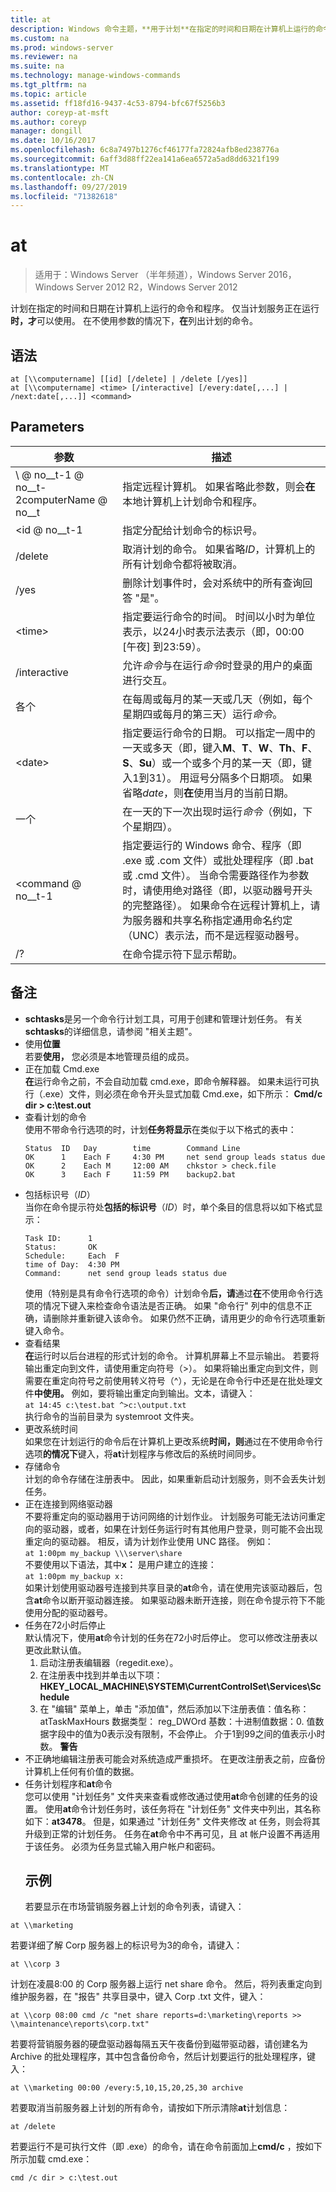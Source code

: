 ```yaml
---
title: at
description: Windows 命令主题，**用于计划**在指定的时间和日期在计算机上运行的命令和程序。
ms.custom: na
ms.prod: windows-server
ms.reviewer: na
ms.suite: na
ms.technology: manage-windows-commands
ms.tgt_pltfrm: na
ms.topic: article
ms.assetid: ff18fd16-9437-4c53-8794-bfc67f5256b3
author: coreyp-at-msft
ms.author: coreyp
manager: dongill
ms.date: 10/16/2017
ms.openlocfilehash: 6c8a7497b1276cf46177fa72824afb8ed238776a
ms.sourcegitcommit: 6aff3d88ff22ea141a6ea6572a5ad8dd6321f199
ms.translationtype: MT
ms.contentlocale: zh-CN
ms.lasthandoff: 09/27/2019
ms.locfileid: "71382618"
---
```

# <a name="at"></a>at

>适用于：Windows Server （半年频道），Windows Server 2016，Windows Server 2012 R2，Windows Server 2012

计划在指定的时间和日期在计算机上运行的命令和程序。 仅当计划服务正在运行**时，才**可以使用。 在不使用参数的情况下，**在**列出计划的命令。
## <a name="syntax"></a>语法
```
at [\\computername] [[id] [/delete] | /delete [/yes]]
at [\\computername] <time> [/interactive] [/every:date[,...] | /next:date[,...]] <command>
```
## <a name="parameters"></a>Parameters

|      参数       |                                                                                                                                                                                                               描述                                                                                                                                                                                                                |
|----------------------|------------------------------------------------------------------------------------------------------------------------------------------------------------------------------------------------------------------------------------------------------------------------------------------------------------------------------------------------------------------------------------------------------------------------------------------|
| \\ @ no__t-1 @ no__t-2computerName @ no__t |                                                                                                                                                        指定远程计算机。 如果省略此参数，则会**在**本地计算机上计划命令和程序。                                                                                                                                                        |
|        \<id @ no__t-1        |                                                                                                                                                                                   指定分配给计划命令的标识号。                                                                                                                                                                                   |
|       /delete        |                                                                                                                                                                取消计划的命令。 如果省略*ID*，计算机上的所有计划命令都将被取消。                                                                                                                                                                |
|         /yes         |                                                                                                                                                                               删除计划事件时，会对系统中的所有查询回答 "是"。                                                                                                                                                                               |
|       \<time\>       |                                                                                                                                          指定要运行命令的时间。 时间以小时为单位表示，以24小时表示法表示（即，00:00 [午夜] 到23:59）。                                                                                                                                          |
|     /interactive     |                                                                                                                                                                  允许*命令*与在运行*命令*时登录的用户的桌面进行交互。                                                                                                                                                                  |
|       各个        |                                                                                                                                                    在每周或每月的某一天或几天（例如，每个星期四或每月的第三天）运行*命令*。                                                                                                                                                    |
|       \<date\>       |                                                  指定要运行命令的日期。 可以指定一周中的一天或多天（即，键入**M**、**T**、**W**、**Th**、**F**、**S**、**Su**）或一个或多个月的某一天（即，键入1到31）。 用逗号分隔多个日期项。 如果省略*date*，则**在**使用当月的当前日期。                                                  |
|        一个        |                                                                                                                                                                              在一天的下一次出现时运行*命令*（例如，下个星期四）。                                                                                                                                                                              |
|     \<command @ no__t-1      | 指定要运行的 Windows 命令、程序（即 .exe 或 .com 文件）或批处理程序（即 .bat 或 .cmd 文件）。 当命令需要路径作为参数时，请使用绝对路径（即，以驱动器号开头的完整路径）。 如果命令在远程计算机上，请为服务器和共享名称指定通用命名约定（UNC）表示法，而不是远程驱动器号。 |
|          /?          |                                                                                                                                                                                                   在命令提示符下显示帮助。                                                                                                                                                                                                   |

## <a name="remarks"></a>备注
- **schtasks**是另一个命令行计划工具，可用于创建和管理计划任务。 有关**schtasks**的详细信息，请参阅 "相关主题"。
- 使用**位置**  
  若要**使用，** 您必须是本地管理员组的成员。
- 正在加载 Cmd.exe  
  **在**运行命令之前，不会自动加载 cmd.exe，即命令解释器。 如果未运行可执行（.exe）文件，则必须在命令开头显式加载 Cmd.exe，如下所示： **Cmd/c dir > c:\test.out**
- 查看计划的命令  
  使用不带命令行选项的时，计划**任务将显示**在类似于以下格式的表中：
  ```
  Status  ID   Day        time        Command Line
  OK      1    Each F     4:30 PM     net send group leads status due
  OK      2    Each M     12:00 AM    chkstor > check.file
  OK      3    Each F     11:59 PM    backup2.bat
  ```
- 包括标识号（*ID*）  
  当你在命令提示符处**包括的标识号**（*ID*）时，单个条目的信息将以如下格式显示：  
  ```
  Task ID:      1
  Status:       OK
  Schedule:     Each  F
  time of Day:  4:30 PM
  Command:      net send group leads status due
  ```
  使用（特别是具有命令行选项的命令）计划命令**后，请**通过**在**不使用命令行选项的情况下键入来检查命令语法是否正确。 如果 "命令行" 列中的信息不正确，请删除并重新键入该命令。 如果仍然不正确，请用更少的命令行选项重新键入命令。
- 查看结果  
  **在**运行时以后台进程的形式计划的命令。 计算机屏幕上不显示输出。 若要将输出重定向到文件，请使用重定向符号（>）。 如果将输出重定向到文件，则需要在重定向符号之前使用转义符号（^），无论是在命令行中还是在批处理文件**中使用。** 例如，要将输出重定向到输出。文本，请键入：  
  `at 14:45 c:\test.bat ^>c:\output.txt`  
  执行命令的当前目录为 systemroot 文件夹。
- 更改系统时间  
  如果您在计划运行的命令后在计算机上更改系统**时间，则**通过在不使用命令行选项**的情况下**键入，将**at**计划程序与修改后的系统时间同步。
- 存储命令  
  计划的命令存储在注册表中。 因此，如果重新启动计划服务，则不会丢失计划任务。
- 正在连接到网络驱动器  
  不要将重定向的驱动器用于访问网络的计划作业。 计划服务可能无法访问重定向的驱动器，或者，如果在计划任务运行时有其他用户登录，则可能不会出现重定向的驱动器。 相反，请为计划作业使用 UNC 路径。 例如：  
  `at 1:00pm my_backup \\\server\share`  
  不要使用以下语法，其中**x：** 是用户建立的连接：  
  `at 1:00pm my_backup x:`  
  如果计划使用驱动器号连接到共享目录的**at**命令，请在使用完该驱动器后，包含**at**命令以断开驱动器连接。 如果驱动器未断开连接，则在命令提示符下不能使用分配的驱动器号。
- 任务在72小时后停止  
  默认情况下，使用**at**命令计划的任务在72小时后停止。 您可以修改注册表以更改此默认值。
  1.  启动注册表编辑器（regedit.exe）。
  2.  在注册表中找到并单击以下项：**HKEY_LOCAL_MACHINE\SYSTEM\CurrentControlSet\Services\Schedule**
  3.  在 "编辑" 菜单上，单击 "添加值"，然后添加以下注册表值：值名称： atTaskMaxHours 数据类型： reg_DWOrd 基数：十进制值数据：0. 值数据字段中的值为0表示没有限制，不会停止。 介于1到99之间的值表示小时数。
  **警告**
- 不正确地编辑注册表可能会对系统造成严重损坏。 在更改注册表之前，应备份计算机上任何有价值的数据。
- 任务计划程序和**at**命令  
  您可以使用 "计划任务" 文件夹来查看或修改通过使用**at**命令创建的任务的设置。 使用**at**命令计划任务时，该任务将在 "计划任务" 文件夹中列出，其名称如下：**at3478**。 但是，如果通过 "计划任务" 文件夹修改 at 任务，则会将其升级到正常的计划任务。 任务在**at**命令中不再可见，且 at 帐户设置不再适用于该任务。 必须为任务显式输入用户帐户和密码。
  ## <a name="examples"></a>示例
  若要显示在市场营销服务器上计划的命令列表，请键入：

`at \\marketing`

若要详细了解 Corp 服务器上的标识号为3的命令，请键入：

`at \\corp 3`

计划在凌晨8:00 的 Corp 服务器上运行 net share 命令。 然后，将列表重定向到维护服务器，在 "报告" 共享目录中，键入 Corp .txt 文件，键入：

`at \\corp 08:00 cmd /c "net share reports=d:\marketing\reports >> \\maintenance\reports\corp.txt"`

若要将营销服务器的硬盘驱动器每隔五天午夜备份到磁带驱动器，请创建名为 Archive 的批处理程序，其中包含备份命令，然后计划要运行的批处理程序，键入：

`at \\marketing 00:00 /every:5,10,15,20,25,30 archive`

若要取消当前服务器上计划的所有命令，请按如下所示清除**at**计划信息：

`at /delete`

若要运行不是可执行文件（即 .exe）的命令，请在命令前面加上**cmd/c** ，按如下所示加载 cmd.exe：

`cmd /c dir > c:\test.out`
